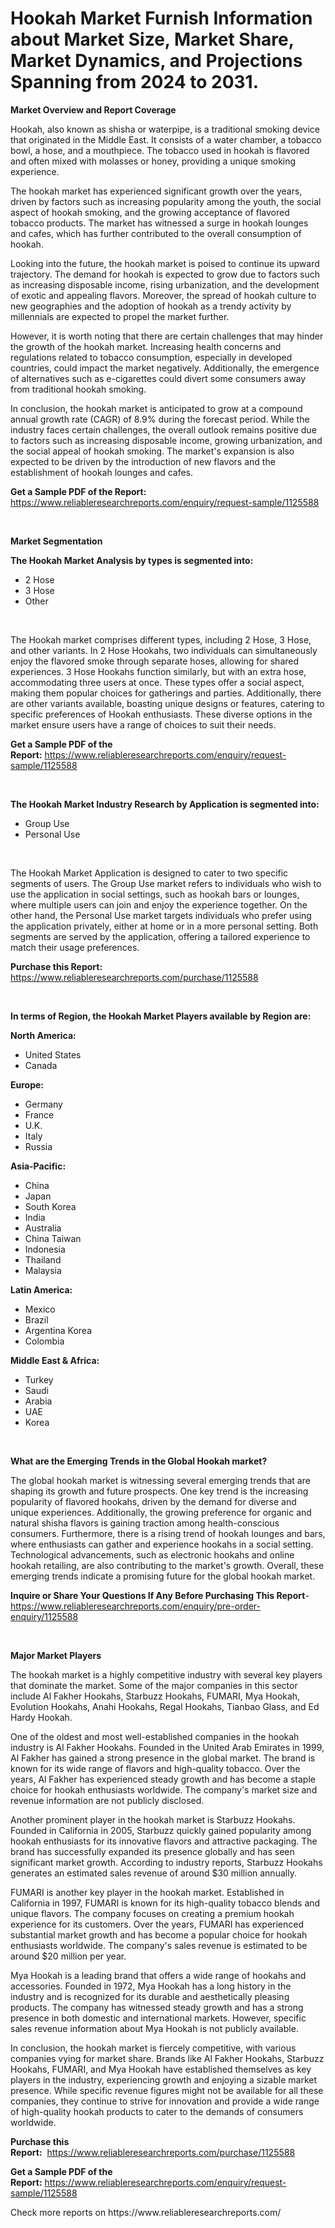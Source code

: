 <p><h1>Hookah Market Furnish Information about Market Size, Market Share, Market Dynamics, and Projections Spanning from 2024 to 2031.</h1></p><p><strong>Market Overview and Report Coverage</strong></p>
<p><p>Hookah, also known as shisha or waterpipe, is a traditional smoking device that originated in the Middle East. It consists of a water chamber, a tobacco bowl, a hose, and a mouthpiece. The tobacco used in hookah is flavored and often mixed with molasses or honey, providing a unique smoking experience.</p><p>The hookah market has experienced significant growth over the years, driven by factors such as increasing popularity among the youth, the social aspect of hookah smoking, and the growing acceptance of flavored tobacco products. The market has witnessed a surge in hookah lounges and cafes, which has further contributed to the overall consumption of hookah.</p><p>Looking into the future, the hookah market is poised to continue its upward trajectory. The demand for hookah is expected to grow due to factors such as increasing disposable income, rising urbanization, and the development of exotic and appealing flavors. Moreover, the spread of hookah culture to new geographies and the adoption of hookah as a trendy activity by millennials are expected to propel the market further.</p><p>However, it is worth noting that there are certain challenges that may hinder the growth of the hookah market. Increasing health concerns and regulations related to tobacco consumption, especially in developed countries, could impact the market negatively. Additionally, the emergence of alternatives such as e-cigarettes could divert some consumers away from traditional hookah smoking.</p><p>In conclusion, the hookah market is anticipated to grow at a compound annual growth rate (CAGR) of 8.9% during the forecast period. While the industry faces certain challenges, the overall outlook remains positive due to factors such as increasing disposable income, growing urbanization, and the social appeal of hookah smoking. The market's expansion is also expected to be driven by the introduction of new flavors and the establishment of hookah lounges and cafes.</p></p>
<p><strong>Get a Sample PDF of the Report:</strong> <a href="https://www.reliableresearchreports.com/enquiry/request-sample/1125588">https://www.reliableresearchreports.com/enquiry/request-sample/1125588</a></p>
<p>&nbsp;</p>
<p><strong>Market Segmentation</strong></p>
<p><strong>The Hookah Market Analysis by types is segmented into:</strong></p>
<p><ul><li>2 Hose</li><li>3 Hose</li><li>Other</li></ul></p>
<p>&nbsp;</p>
<p><p>The Hookah market comprises different types, including 2 Hose, 3 Hose, and other variants. In 2 Hose Hookahs, two individuals can simultaneously enjoy the flavored smoke through separate hoses, allowing for shared experiences. 3 Hose Hookahs function similarly, but with an extra hose, accommodating three users at once. These types offer a social aspect, making them popular choices for gatherings and parties. Additionally, there are other variants available, boasting unique designs or features, catering to specific preferences of Hookah enthusiasts. These diverse options in the market ensure users have a range of choices to suit their needs.</p></p>
<p><strong>Get a Sample PDF of the Report:</strong>&nbsp;<a href="https://www.reliableresearchreports.com/enquiry/request-sample/1125588">https://www.reliableresearchreports.com/enquiry/request-sample/1125588</a></p>
<p>&nbsp;</p>
<p><strong>The Hookah Market Industry Research by Application is segmented into:</strong></p>
<p><ul><li>Group Use</li><li>Personal Use</li></ul></p>
<p>&nbsp;</p>
<p><p>The Hookah Market Application is designed to cater to two specific segments of users. The Group Use market refers to individuals who wish to use the application in social settings, such as hookah bars or lounges, where multiple users can join and enjoy the experience together. On the other hand, the Personal Use market targets individuals who prefer using the application privately, either at home or in a more personal setting. Both segments are served by the application, offering a tailored experience to match their usage preferences.</p></p>
<p><strong>Purchase this Report:</strong>&nbsp; <a href="https://www.reliableresearchreports.com/purchase/1125588">https://www.reliableresearchreports.com/purchase/1125588</a></p>
<p>&nbsp;</p>
<p><strong>In terms of Region, the Hookah Market Players available by Region are:</strong></p>
<p>
    <p> <strong> North America: </strong>
        <ul>
            <li>United States</li>
            <li>Canada</li>
        </ul>
        </p> 
    <p> <strong> Europe: </strong>
        <ul>
            <li>Germany</li>
            <li>France</li>
            <li>U.K.</li>
            <li>Italy</li>
            <li>Russia</li>
        </ul>
        </p> 
    <p> <strong> Asia-Pacific: </strong>
        <ul>
            <li>China</li>
            <li>Japan</li>
            <li>South Korea</li>
            <li>India</li>
            <li>Australia</li>
            <li>China Taiwan</li>
            <li>Indonesia</li>
            <li>Thailand</li>
            <li>Malaysia</li>
        </ul>
        </p> 
    <p> <strong> Latin America: </strong>
        <ul>
            <li>Mexico</li>
            <li>Brazil</li>
            <li>Argentina Korea</li>
            <li>Colombia</li>
        </ul>
        </p> 
    <p> <strong> Middle East & Africa: </strong>
        <ul>
            <li>Turkey</li>
            <li>Saudi</li>
            <li>Arabia</li>
            <li>UAE</li>
            <li>Korea</li>
        </ul>
    </p>
    </p>
<p>&nbsp;</p>
<p><strong>What are the Emerging Trends in the Global Hookah market?</strong></p>
<p><p>The global hookah market is witnessing several emerging trends that are shaping its growth and future prospects. One key trend is the increasing popularity of flavored hookahs, driven by the demand for diverse and unique experiences. Additionally, the growing preference for organic and natural shisha flavors is gaining traction among health-conscious consumers. Furthermore, there is a rising trend of hookah lounges and bars, where enthusiasts can gather and experience hookahs in a social setting. Technological advancements, such as electronic hookahs and online hookah retailing, are also contributing to the market's growth. Overall, these emerging trends indicate a promising future for the global hookah market.</p></p>
<p><strong>Inquire or Share Your Questions If Any Before Purchasing This Report</strong>- <a href="https://www.reliableresearchreports.com/enquiry/pre-order-enquiry/1125588">https://www.reliableresearchreports.com/enquiry/pre-order-enquiry/1125588</a></p>
<p>&nbsp;</p>
<p><strong>Major Market Players</strong></p>
<p><p>The hookah market is a highly competitive industry with several key players that dominate the market. Some of the major companies in this sector include Al Fakher Hookahs, Starbuzz Hookahs, FUMARI, Mya Hookah, Evolution Hookahs, Anahi Hookahs, Regal Hookahs, Tianbao Glass, and Ed Hardy Hookah.</p><p>One of the oldest and most well-established companies in the hookah industry is Al Fakher Hookahs. Founded in the United Arab Emirates in 1999, Al Fakher has gained a strong presence in the global market. The brand is known for its wide range of flavors and high-quality tobacco. Over the years, Al Fakher has experienced steady growth and has become a staple choice for hookah enthusiasts worldwide. The company's market size and revenue information are not publicly disclosed.</p><p>Another prominent player in the hookah market is Starbuzz Hookahs. Founded in California in 2005, Starbuzz quickly gained popularity among hookah enthusiasts for its innovative flavors and attractive packaging. The brand has successfully expanded its presence globally and has seen significant market growth. According to industry reports, Starbuzz Hookahs generates an estimated sales revenue of around $30 million annually.</p><p>FUMARI is another key player in the hookah market. Established in California in 1997, FUMARI is known for its high-quality tobacco blends and unique flavors. The company focuses on creating a premium hookah experience for its customers. Over the years, FUMARI has experienced substantial market growth and has become a popular choice for hookah enthusiasts worldwide. The company's sales revenue is estimated to be around $20 million per year.</p><p>Mya Hookah is a leading brand that offers a wide range of hookahs and accessories. Founded in 1972, Mya Hookah has a long history in the industry and is recognized for its durable and aesthetically pleasing products. The company has witnessed steady growth and has a strong presence in both domestic and international markets. However, specific sales revenue information about Mya Hookah is not publicly available.</p><p>In conclusion, the hookah market is fiercely competitive, with various companies vying for market share. Brands like Al Fakher Hookahs, Starbuzz Hookahs, FUMARI, and Mya Hookah have established themselves as key players in the industry, experiencing growth and enjoying a sizable market presence. While specific revenue figures might not be available for all these companies, they continue to strive for innovation and provide a wide range of high-quality hookah products to cater to the demands of consumers worldwide.</p></p>
<p><strong>Purchase this Report:</strong>&nbsp;&nbsp;<a href="https://www.reliableresearchreports.com/purchase/1125588">https://www.reliableresearchreports.com/purchase/1125588</a></p>
<p></p>
<p><strong>Get a Sample PDF of the Report:</strong>&nbsp;<a href="https://www.reliableresearchreports.com/enquiry/request-sample/1125588">https://www.reliableresearchreports.com/enquiry/request-sample/1125588</a></p>
<p>Check more reports on https://www.reliableresearchreports.com/</p>